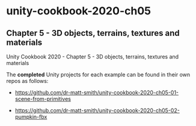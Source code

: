 # unity-cookbook-2020-ch05

## Chapter 5 - 3D objects, terrains, textures and materials
 
Unity Cookbook 2020 - Chapter 5 - 3D objects, terrains, textures and materials

The **completed** Unity projects for each example can be found in their own repos as follows:

- https://github.com/dr-matt-smith/unity-cookbook-2020-ch05-01-scene-from-primitives

- https://github.com/dr-matt-smith/unity-cookbook-2020-ch05-02-pumpkin-fbx



